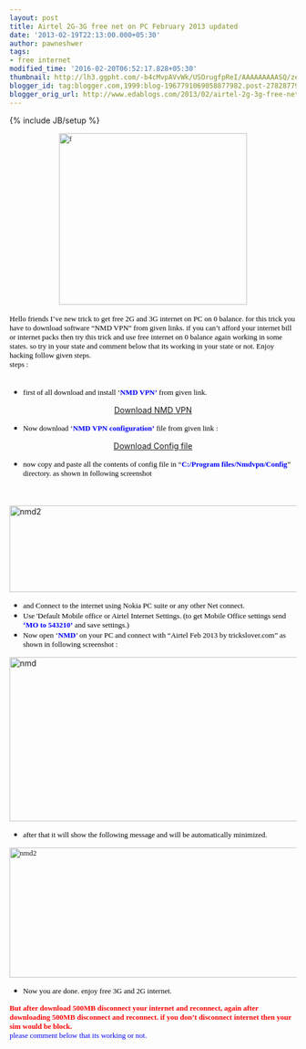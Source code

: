 ```yaml
---
layout: post
title: Airtel 2G-3G free net on PC February 2013 updated
date: '2013-02-19T22:13:00.000+05:30'
author: pawneshwer
tags:
- free internet
modified_time: '2016-02-20T06:52:17.828+05:30'
thumbnail: http://lh3.ggpht.com/-b4cMvpAVvWk/USOrugfpReI/AAAAAAAAASQ/zeo6gYVtZQU/s72-c/f_thumb%25255B2%25255D.png?imgmax=800
blogger_id: tag:blogger.com,1999:blog-1967791069058877982.post-2782877919139200047
blogger_orig_url: http://www.edablogs.com/2013/02/airtel-2g-3g-free-net-on-pc-february.html
---
```


{% include JB/setup %}

<div dir="ltr" style="text-align: left;" trbidi="on"><span style="color: black; font-family: verdana; font-size: small;"><a href="http://lh6.ggpht.com/-8gZpP5LvSIs/USOrtVyZmiI/AAAAAAAAASI/io3VpRWhbBc/s1600-h/f%25255B4%25255D.png"><img alt="f" border="0" height="301" src="http://lh3.ggpht.com/-b4cMvpAVvWk/USOrugfpReI/AAAAAAAAASQ/zeo6gYVtZQU/f_thumb%25255B2%25255D.png?imgmax=800" style="background-image: none; border-bottom-width: 0px; border-left-width: 0px; border-right-width: 0px; border-top-width: 0px; display: block; float: none; margin-left: auto; margin-right: auto; padding-left: 0px; padding-right: 0px; padding-top: 0px;" title="f" width="330" /></a></span>     <br /><span style="font-size: small;"><span style="color: black; font-family: verdana; font-size: small;"><span style="font-size: small;">Hello friends I’ve new trick to get free 2G and 3G internet on PC on 0 balance. for this trick you have to download software “NMD VPN” from given links. if you can’t afford your internet bill or internet packs then try this trick and use free internet on 0 balance again working in some states. so try in your state and comment below that its working in your state or not. Enjoy hacking follow given steps</span>.</span>       <br /></span><span style="color: black; font-family: verdana; font-size: small;"><span style="font-size: small;">steps </span><span style="font-size: small;">:</span>       <br /></span>    <br /><ul><li><span style="color: black; font-family: verdana; font-size: small;"><span style="font-size: small;">first of all download and install ‘<span style="color: blue;"><b>NMD VPN’</b></span> from given link</span>.</span> </li></ul><center><a class="raju" href="http://adf.ly/NNASs" target="_blank">Download NMD VPN</a></center><ul><li><span style="color: black; font-family: verdana; font-size: small;"><span style="font-size: small;">Now download ‘<span style="color: blue;"><b>NMD VPN configuration’</b></span> file from given link</span> :</span> </li></ul><center><a class="raju" href="http://adf.ly/NNAVj" target="_blank">Download Config file</a></center><ul><li><span style="color: black; font-family: verdana; font-size: small;"><span style="font-size: small;">now copy and paste all the contents of config file in “<span style="color: blue;"><b>C:/Program files/Nmdvpn/Config</b></span>” directory. as shown in following screenshot</span> </span></li></ul><script type="text/javascript">ch_client = "pawneshwer"; ch_width = 500; ch_height = 250; ch_type = "mpu"; ch_sid = "Chitika Default"; ch_color_site_link = "0000CC"; ch_color_title = "0000CC"; ch_color_border = "FFFFFF"; ch_color_text = "000000"; ch_color_bg = "FFFFFF"; </script><br /><script src="http://scripts.chitika.net/eminimalls/amm.js" type="text/javascript"></script><br /><a href="http://lh4.ggpht.com/-O67LQrgcs5U/USOrvrRS7QI/AAAAAAAAASY/Am3Kfhl_Tsg/s1600-h/nmd2%25255B3%25255D.jpg"><img alt="nmd2" border="0" height="152" src="http://lh5.ggpht.com/-mssGXbW9gyY/USOrws_PbNI/AAAAAAAAASg/QsK6nyY5D-g/nmd2_thumb%25255B1%25255D.jpg?imgmax=800" style="background-image: none; border-bottom-width: 0px; border-left-width: 0px; border-right-width: 0px; border-top-width: 0px; display: inline; padding-left: 0px; padding-right: 0px; padding-top: 0px;" title="nmd2" width="605" /></a>     <br /><ul><li><span style="color: black; font-family: verdana; font-size: small;"><span style="font-size: small;">and Connect to the internet using Nokia PC suite or any other Net connect.</span></span> </li><li><span style="color: black; font-family: verdana; font-size: small;"><span style="font-size: small;">Use 'Default Mobile office or Airtel Internet Settings. (to get Mobile Office settings send <span style="color: blue;"><b>‘MO to 543210’</b></span> and save settings.)</span></span> </li><li><span style="color: black; font-family: verdana; font-size: small;"><span style="font-size: small;">Now open ‘<span style="color: blue;"><b>NMD</b></span>’ on your PC and connect with “Airtel Feb 2013 by trickslover.com” as shown in following screenshot :</span></span> </li></ul><a href="http://lh5.ggpht.com/-NDGqikVtjcY/USOrxhnbQDI/AAAAAAAAASo/tzULvIt10bw/s1600-h/nmd%25255B3%25255D.jpg"><img alt="nmd" border="0" height="288" src="http://lh3.ggpht.com/-C2MJ5Q5SCy8/USOry_lMi2I/AAAAAAAAASw/3dICAg2_Lnk/nmd_thumb%25255B1%25255D.jpg?imgmax=800" style="background-image: none; border-bottom-width: 0px; border-left-width: 0px; border-right-width: 0px; border-top-width: 0px; display: inline; padding-left: 0px; padding-right: 0px; padding-top: 0px;" title="nmd" width="607" /></a>     <br /><ul><li><span style="color: black; font-family: verdana; font-size: small;"><span style="font-size: small;">after that it will show the following message and will be automatically minimized.</span></span></li></ul><span style="color: black; font-family: verdana; font-size: small;"><a href="http://lh6.ggpht.com/-AtcMB-QXYSY/USl8eTwzcxI/AAAAAAAAAV0/R7T9GKTXsUM/s1600-h/nmd2%25255B5%25255D.jpg"><img alt="nmd2" border="0" height="228" src="http://lh5.ggpht.com/-nza1a8XMP3c/USl8fuEV5tI/AAAAAAAAAV8/t90UCZTObMk/nmd2_thumb%25255B2%25255D.jpg?imgmax=800" style="background-image: none; border-bottom: 0px; border-left: 0px; border-right: 0px; border-top: 0px; display: inline; padding-left: 0px; padding-right: 0px; padding-top: 0px;" title="nmd2" width="616" /></a></span><br /><ul><li><span style="color: black; font-family: verdana; font-size: small;"><span style="font-size: small;">Now you are done. enjoy free 3G and 2G internet.</span></span> </li></ul><span style="font-size: small;"><span style="font-size: small;"><span style="color: red; font-family: verdana; font-size: small;"><b><span style="color: red; font-size: small;">But after download 500MB disconnect your internet and reconnect, again after downloading 500MB disconnect and reconnect. if you don’t disconnect internet then your sim would be block</span>.</b></span>         <br /></span><span style="color: blue; font-family: verdana; font-size: small;"><span style="font-size: small;">please comment below that its working or not</span>.</span></span></div>